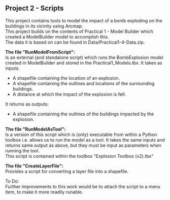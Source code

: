 ## Project 2 - Scripts

This project contains tools to model the impact of a bomb exploding on the buildings in its vicinity using Arcmap.  
This project builds on the contents of Practical 1 - Model Builder which created a ModelBuilder model to accomplish this.  
The data it is based on can be found in Data/Practical1-4-Data.zip.      

<b> The file "RunModelFromScript":</b>   
Is an external (and standalone script) which runs the BombExplosion model created in ModelBuilder and stored in the Practical1_Models.tbx. 
It takes as inputs: 
* A shapefile containing the location of an explosion.
* A shapefile containing the outlines and locations of the surrounding buildings.
* A distance at which the impact of the explosion is felt.  

It returns as outputs:  
* A shapefile containing the outlines of the buildings impacted by the explosion.

<b> The file "RunModelAsTool": </b>  
Is a version of this script which is (only) executable from within a Python toolbox i.e. allows us to run the model as a tool. 
It takes the same inputs and returns same output as above, but they must be input as parameters when running the tool.    
This script is contained within the toolbox "Explosion Toolbox (v2).tbx"  
			
<b> The file "CreateLayerFile":</b>  
Provides a script for converting a layer file into a shapefile.

To Do:  
Further improvements to this work would be to attach the script to a menu item, to make it more readily runable.
